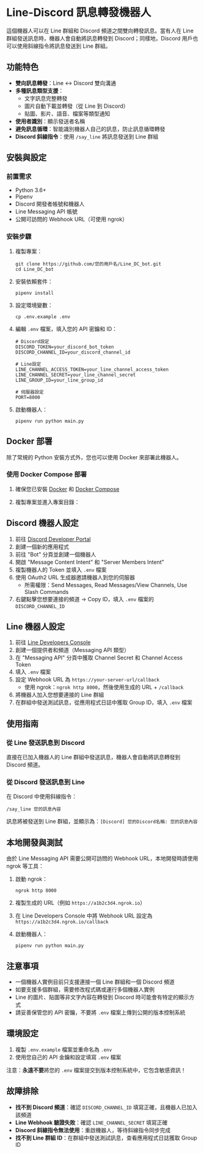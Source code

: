 # Line-Discord 訊息轉發機器人

這個機器人可以在 Line 群組和 Discord 頻道之間雙向轉發訊息。當有人在 Line 群組發送訊息時，機器人會自動將訊息轉發到 Discord；同樣地，Discord 用戶也可以使用斜線指令將訊息發送到 Line 群組。

## 功能特色

- **雙向訊息轉發**：Line ↔ Discord 雙向溝通
- **多種訊息類型支援**：
  - 文字訊息完整轉發
  - 圖片自動下載並轉發（從 Line 到 Discord）
  - 貼圖、影片、語音、檔案等類型通知
- **使用者識別**：顯示發送者名稱
- **避免訊息循環**：智能識別機器人自己的訊息，防止訊息循環轉發
- **Discord 斜線指令**：使用 `/say_line` 將訊息發送到 Line 群組

## 安裝與設定

### 前置需求

- Python 3.6+
- Pipenv
- Discord 開發者帳號和機器人
- Line Messaging API 帳號
- 公開可訪問的 Webhook URL（可使用 ngrok）

### 安裝步驟

1. 複製專案：
   ```
   git clone https://github.com/您的用戶名/Line_DC_bot.git
   cd Line_DC_bot
   ```

2. 安裝依賴套件：
   ```
   pipenv install
   ```

3. 設定環境變數：
   ```
   cp .env.example .env
   ```
   
4. 編輯 `.env` 檔案，填入您的 API 密鑰和 ID：
   ```
   # Discord設定
   DISCORD_TOKEN=your_discord_bot_token
   DISCORD_CHANNEL_ID=your_discord_channel_id

   # Line設定
   LINE_CHANNEL_ACCESS_TOKEN=your_line_channel_access_token
   LINE_CHANNEL_SECRET=your_line_channel_secret
   LINE_GROUP_ID=your_line_group_id

   # 伺服器設定
   PORT=8000
   ```

5. 啟動機器人：
   ```
   pipenv run python main.py
   ```

## Docker 部署

除了常規的 Python 安裝方式外，您也可以使用 Docker 來部署此機器人。

### 使用 Docker Compose 部署

1. 確保您已安裝 [Docker](https://www.docker.com/get-started) 和 [Docker Compose](https://docs.docker.com/compose/install/)

2. 複製專案並進入專案目錄：

## Discord 機器人設定

1. 前往 [Discord Developer Portal](https://discord.com/developers/applications)
2. 創建一個新的應用程式
3. 前往 "Bot" 分頁並創建一個機器人
4. 開啟 "Message Content Intent" 和 "Server Members Intent"
5. 複製機器人的 Token 並填入 `.env` 檔案
6. 使用 OAuth2 URL 生成器邀請機器人到您的伺服器
   - 所需權限：Send Messages, Read Messages/View Channels, Use Slash Commands
7. 右鍵點擊您想要連接的頻道 → Copy ID，填入 `.env` 檔案的 `DISCORD_CHANNEL_ID`

## Line 機器人設定

1. 前往 [Line Developers Console](https://developers.line.biz/console/)
2. 創建一個提供者和頻道（Messaging API 類型）
3. 在 "Messaging API" 分頁中獲取 Channel Secret 和 Channel Access Token
4. 填入 `.env` 檔案
5. 設定 Webhook URL 為 `https://your-server-url/callback`
   - 使用 ngrok：`ngrok http 8000`，然後使用生成的 URL + `/callback`
6. 將機器人加入您想要連接的 Line 群組
7. 在群組中發送測試訊息，從應用程式日誌中獲取 Group ID，填入 `.env` 檔案

## 使用指南

### 從 Line 發送訊息到 Discord

直接在已加入機器人的 Line 群組中發送訊息，機器人會自動將訊息轉發到 Discord 頻道。

### 從 Discord 發送訊息到 Line

在 Discord 中使用斜線指令：
```
/say_line 您的訊息內容
```

訊息將被發送到 Line 群組，並顯示為：`[Discord] 您的Discord名稱: 您的訊息內容`

## 本地開發與測試

由於 Line Messaging API 需要公開可訪問的 Webhook URL，本地開發時請使用 ngrok 等工具：

1. 啟動 ngrok：
   ```
   ngrok http 8000
   ```

2. 複製生成的 URL（例如 `https://a1b2c3d4.ngrok.io`）

3. 在 Line Developers Console 中將 Webhook URL 設定為 `https://a1b2c3d4.ngrok.io/callback`

4. 啟動機器人：
   ```
   pipenv run python main.py
   ```

## 注意事項

- 一個機器人實例目前只支援連接一個 Line 群組和一個 Discord 頻道
- 如要支援多個群組，需要修改程式碼或運行多個機器人實例
- Line 的圖片、貼圖等非文字內容在轉發到 Discord 時可能會有特定的顯示方式
- 請妥善保管您的 API 密鑰，不要將 `.env` 檔案上傳到公開的版本控制系統

## 環境設定

1. 複製 `.env.example` 檔案並重命名為 `.env`
2. 使用您自己的 API 金鑰和設定填寫 `.env` 檔案

注意：**永遠不要**將您的 `.env` 檔案提交到版本控制系統中，它包含敏感資訊！

## 故障排除

- **找不到 Discord 頻道**：確認 `DISCORD_CHANNEL_ID` 填寫正確，且機器人已加入該頻道
- **Line Webhook 驗證失敗**：確認 `LINE_CHANNEL_SECRET` 填寫正確
- **Discord 斜線指令無法使用**：重啟機器人，等待斜線指令同步完成
- **找不到 Line 群組 ID**：在群組中發送測試訊息，查看應用程式日誌獲取 Group ID

